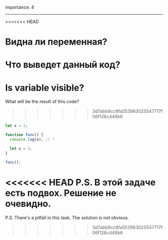 importance: 4

---

<<<<<<< HEAD
# Видна ли переменная?

Что выведет данный код?
=======
# Is variable visible?

What will be the result of this code?
>>>>>>> 3d7abb9cc8fa553963025547717f06f126c449b6

```js
let x = 1;

function func() {
  console.log(x); // ?

  let x = 2;
}

func();
```

<<<<<<< HEAD
P.S. В этой задаче есть подвох. Решение не очевидно.
=======
P.S. There's a pitfall in this task. The solution is not obvious.
>>>>>>> 3d7abb9cc8fa553963025547717f06f126c449b6
